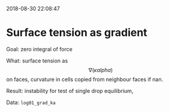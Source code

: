 2018-08-30 22:08:47

# Surface tension as gradient

Goal: 
  zero integral of force

What: 
  surface tension as $$\nabla (\kappa alpha)$$ on faces,
  curvature in cells copied from neighbour faces if nan.

Result: 
  instability for test of single drop equilibrium, 

Data:
  `log01_grad_ka`


